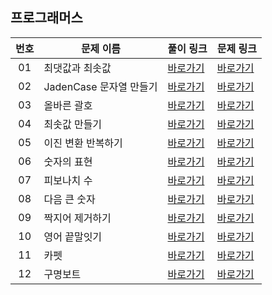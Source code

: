 ## 프로그래머스

번호|문제 이름|풀이 링크|문제 링크|
:---:|------|---|---|
01|최댓값과 최솟값|[바로가기](https://github.com/HyungJun-Yoo/programmers/blob/main/Lv2/최댓값과%20최솟값.js)|[바로가기](https://school.programmers.co.kr/learn/courses/30/lessons/12937?language=javascript)|
02|JadenCase 문자열 만들기|[바로가기](https://github.com/HyungJun-Yoo/programmers/blob/main/Lv2/JadenCase%20문자열%20만들기.js)|[바로가기](https://school.programmers.co.kr/learn/courses/30/lessons/12951?language=javascript)|
03|올바른 괄호|[바로가기](https://github.com/HyungJun-Yoo/programmers/blob/main/Lv2/올바른%20괄호.js)|[바로가기](https://school.programmers.co.kr/learn/courses/30/lessons/12909?language=javascript)|
04|최솟값 만들기|[바로가기](https://github.com/HyungJun-Yoo/programmers/blob/main/Lv2/최솟값%20만들기.js)|[바로가기](https://school.programmers.co.kr/learn/courses/30/lessons/12941?language=javascript)|
05|이진 변환 반복하기|[바로가기](https://github.com/HyungJun-Yoo/programmers/blob/main/Lv2/이진%20변환%20반복하기.js)|[바로가기](https://school.programmers.co.kr/learn/courses/30/lessons/70129?language=javascript)|
06|숫자의 표현|[바로가기](https://github.com/HyungJun-Yoo/programmers/blob/main/Lv2/숫자의%20표현.js)|[바로가기](https://school.programmers.co.kr/learn/courses/30/lessons/12924?language=javascript)|
07|피보나치 수|[바로가기](https://github.com/HyungJun-Yoo/programmers/blob/main/Lv2/피보나치%20수.js)|[바로가기](https://school.programmers.co.kr/learn/courses/30/lessons/12945?language=javascript)|
08|다음 큰 숫자|[바로가기](https://github.com/HyungJun-Yoo/programmers/blob/main/Lv2/다음%20큰%20숫자.js)|[바로가기](https://school.programmers.co.kr/learn/courses/30/lessons/12911?language=javascript)|
09|짝지어 제거하기|[바로가기](https://github.com/HyungJun-Yoo/programmers/blob/main/Lv2/짝지어%20제거하기.js)|[바로가기](https://school.programmers.co.kr/learn/courses/30/lessons/12973?language=javascript)|
10|영어 끝말잇기|[바로가기](https://github.com/HyungJun-Yoo/programmers/blob/main/Lv2/영어%20끝말잇기.js)|[바로가기](https://school.programmers.co.kr/learn/courses/30/lessons/12981?language=javascript)|
11|카펫|[바로가기](https://github.com/HyungJun-Yoo/programmers/blob/main/Lv2/카펫.js)|[바로가기](https://school.programmers.co.kr/learn/courses/30/lessons/42842?language=javascript)|
12|구명보트|[바로가기](https://github.com/HyungJun-Yoo/programmers/blob/main/Lv2/구명보트.js)|[바로가기](https://school.programmers.co.kr/learn/courses/30/lessons/42885?language=javascript)|